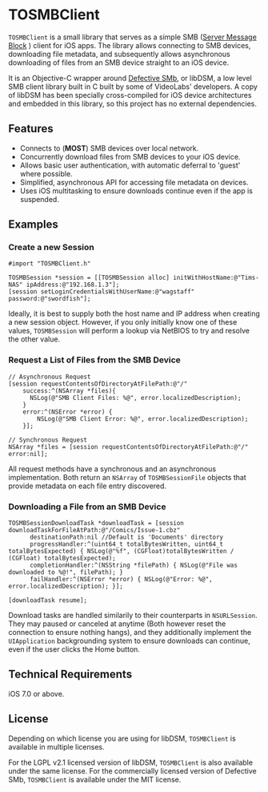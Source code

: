# TOSMBClient
`TOSMBClient` is a small library that serves as a simple SMB ([Server Message Block](https://en.wikipedia.org/wiki/Server_Message_Block) ) client for iOS apps. The library allows connecting to SMB devices, downloading file metadata, and subsequently allows asynchronous downloading of files from an SMB device straight to an iOS device.

It is an Objective-C wrapper around [Defective SMb](http://videolabs.github.io/libdsm), or libDSM, a low level SMB client library built in C built by some of VideoLabs' developers. A copy of libDSM has been specially cross-compiled for iOS device architectures and embedded in this library, so this project has no external dependencies.


## Features
* Connects to (**MOST**) SMB devices over local network.
* Concurrently download files from SMB devices to your iOS device.
* Allows basic user authentication, with automatic deferral to 'guest' where possible.
* Simplified, asynchronous API for accessing file metadata on devices.
* Uses iOS multitasking to ensure downloads continue even if the app is suspended.

## Examples
### Create a new Session

```
#import "TOSMBClient.h"

TOSMBSession *session = [[TOSMBSession alloc] initWithHostName:@"Tims-NAS" ipAddress:@"192.168.1.3"];
[session setLoginCredentialsWithUserName:@"wagstaff" password:@"swordfish"];
```
Ideally, it is best to supply both the host name and IP address when creating a new session object. However, if you only initially know one of these values, `TOSMBSession` will perform a lookup via NetBIOS to try and resolve the other value.

### Request a List of Files from the SMB Device
```
// Asynchronous Request
[session requestContentsOfDirectoryAtFilePath:@"/"
    success:^(NSArray *files){ 
      NSLog(@"SMB Client Files: %@", error.localizedDescription);
    }
    error:^(NSError *error) {
        NSLog(@"SMB Client Error: %@", error.localizedDescription);
    }];
    
// Synchronous Request
NSArray *files = [session requestContentsOfDirectoryAtFilePath:@"/" error:nil];
```
All request methods have a synchronous and an asynchronous implementation. Both return an `NSArray` of `TOSMBSessionFile` objects that provide metadata on each file entry discovered.

### Downloading a File from an SMB Device
```
TOSMBSessionDownloadTask *downloadTask = [session downloadTaskForFileAtPath:@"/Comics/Issue-1.cbz"
      destinationPath:nil //Default is 'Documents' directory
      progressHandler:^(uint64_t totalBytesWritten, uint64_t totalBytesExpected) { NSLog(@"%f", (CGFloat)totalBytesWritten / (CGFloat) totalBytesExpected);
      completionHandler:^(NSString *filePath) { NSLog(@"File was downloaded to %@!", filePath); }
      failHandler:^(NSError *error) { NSLog(@"Error: %@", error.localizedDescription); }];

[downloadTask resume];
```
Download tasks are handled similarily to their counterparts in `NSURLSession`. They may paused or canceled at anytime (Both however reset the connection to ensure nothing hangs), and they additionally implement the `UIApplication` backgrounding system to ensure downloads can continue, even if the user clicks the Home button.

## Technical Requirements
iOS 7.0 or above.

## License
Depending on which license you are using for libDSM, `TOSMBClient` is available in multiple licenses.

For the LGPL v2.1 licensed version of libDSM, `TOSMBClient` is also available under the same license. 
For the commercially licensed version of Defective SMb, `TOSMBClient` is available under the MIT license.
